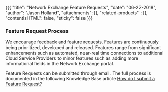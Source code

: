 {{{
  "title": "Network Exchange Feature Requests",
  "date": "06-22-2018",
  "author": "Jason Holland",
  "attachments": [],
  "related-products" : [],
  "contentIsHTML": false,
  "sticky": false
}}}

### Feature Request Process

We encourage feedback and feature requests. Features are continuously being prioritized, developed and released. Features range from significant enhancements such as automated, near-real time connections to additional Cloud Service Providers to minor features such as adding more informational fields in the Network Exchange portal.

Feature Requests can be submitted through email. The full process is documented in the following Knowledge Base article [How do I submit a Feature Request?](../../Support/how-do-i-submit-a-feature-request.md)
